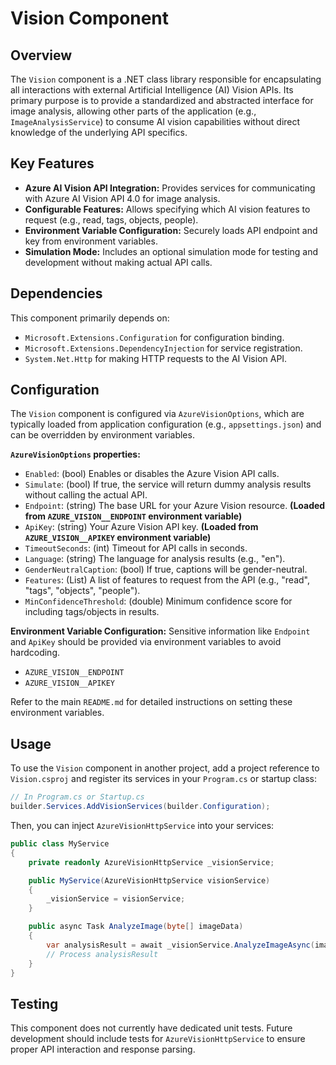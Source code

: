 # Vision Component

## Overview
The `Vision` component is a .NET class library responsible for encapsulating all interactions with external Artificial Intelligence (AI) Vision APIs. Its primary purpose is to provide a standardized and abstracted interface for image analysis, allowing other parts of the application (e.g., `ImageAnalysisService`) to consume AI vision capabilities without direct knowledge of the underlying API specifics.

## Key Features
-   **Azure AI Vision API Integration:** Provides services for communicating with Azure AI Vision API 4.0 for image analysis.
-   **Configurable Features:** Allows specifying which AI vision features to request (e.g., read, tags, objects, people).
-   **Environment Variable Configuration:** Securely loads API endpoint and key from environment variables.
-   **Simulation Mode:** Includes an optional simulation mode for testing and development without making actual API calls.

## Dependencies
This component primarily depends on:
-   `Microsoft.Extensions.Configuration` for configuration binding.
-   `Microsoft.Extensions.DependencyInjection` for service registration.
-   `System.Net.Http` for making HTTP requests to the AI Vision API.

## Configuration
The `Vision` component is configured via `AzureVisionOptions`, which are typically loaded from application configuration (e.g., `appsettings.json`) and can be overridden by environment variables.

**`AzureVisionOptions` properties:**
-   `Enabled`: (bool) Enables or disables the Azure Vision API calls.
-   `Simulate`: (bool) If true, the service will return dummy analysis results without calling the actual API.
-   `Endpoint`: (string) The base URL for your Azure Vision resource. **(Loaded from `AZURE_VISION__ENDPOINT` environment variable)**
-   `ApiKey`: (string) Your Azure Vision API key. **(Loaded from `AZURE_VISION__APIKEY` environment variable)**
-   `TimeoutSeconds`: (int) Timeout for API calls in seconds.
-   `Language`: (string) The language for analysis results (e.g., "en").
-   `GenderNeutralCaption`: (bool) If true, captions will be gender-neutral.
-   `Features`: (List<string>) A list of features to request from the API (e.g., "read", "tags", "objects", "people").
-   `MinConfidenceThreshold`: (double) Minimum confidence score for including tags/objects in results.

**Environment Variable Configuration:**
Sensitive information like `Endpoint` and `ApiKey` should be provided via environment variables to avoid hardcoding.
-   `AZURE_VISION__ENDPOINT`
-   `AZURE_VISION__APIKEY`

Refer to the main `README.md` for detailed instructions on setting these environment variables.

## Usage
To use the `Vision` component in another project, add a project reference to `Vision.csproj` and register its services in your `Program.cs` or startup class:

```csharp
// In Program.cs or Startup.cs
builder.Services.AddVisionServices(builder.Configuration);
```

Then, you can inject `AzureVisionHttpService` into your services:

```csharp
public class MyService
{
    private readonly AzureVisionHttpService _visionService;

    public MyService(AzureVisionHttpService visionService)
    {
        _visionService = visionService;
    }

    public async Task AnalyzeImage(byte[] imageData)
    {
        var analysisResult = await _visionService.AnalyzeImageAsync(imageData);
        // Process analysisResult
    }
}
```

## Testing
This component does not currently have dedicated unit tests. Future development should include tests for `AzureVisionHttpService` to ensure proper API interaction and response parsing.
